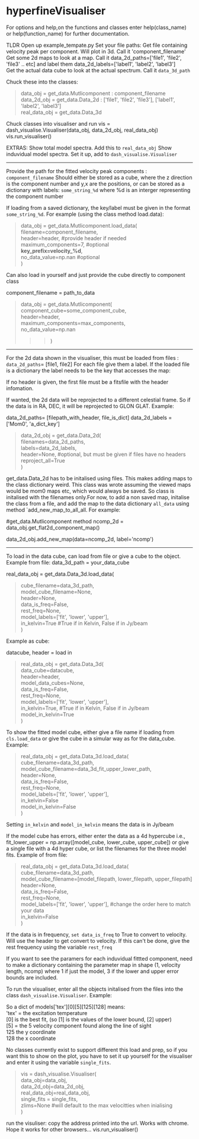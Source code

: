 # hyperfineVisualiser


For options and help,on the functions and classes enter help(class_name) 
or help(function_name) for further documentation.

TLDR
Open up example_tempate.py
Set your file paths:
    Get file containing velocity peak per component. Will plot in 3d. Call it 'component_filename' <br />
    Get some 2d maps to look at a map. Call it data_2d_paths=['file1', 'file2', 'file3' .. etc] and label them data_2d_labels=['label1', 'label2', 'label3'] <br />
    Get the actual data cube to look at the actual spectrum. Call it `data_3d_path` <br />

Chuck these into the classes:
> data_obj = get_data.Mutlicomponent : component_filename <br />
> data_2d_obj = get_data.Data_2d : ['file1', 'file2', 'file3'], ['label1', 'label2', 'label3'] <br />
> real_data_obj =  get_data.Data_3d <br />

Chuck classes into visualiser and run
vis = dash_visualise.Visualiser(data_obj, data_2d_obj, real_data_obj)
vis.run_visualiser()

EXTRAS:
    Show total model spectra. Add this to `real_data_obj`
    Show induvidual model spectra. Set it up, add to `dash_visualise.Visualiser`

----------------------------------------------------------------------------

Provide the path for the fitted velocity peak components : `component_filename`
Should either be stored as a cube, where the z direction is the component number
and y,x are the positions, or can be stored as a dictionary with labels:
    `some_string_%d` where %d is an interger representing the component number

If loading from a saved dictionary, the key/label must be given in the format
`some_string_%d`. For example (using the class method load.data):

> data_obj = get_data.Mutlicomponent.load_data( <br />
> filename=component_filename, <br />
> header=header, #provide header if needed <br />
> maximum_components=7, #optional <br />
> **key_prefix=velocity_%d**, <br />
> no_data_value=np.nan #optional <br />
> )

Can also load in yourself and just provide the cube directly to component class

component_filename = path_to_data

> data_obj = get_data.Mutlicomponent( <br />
> component_cube=some_component_cube, <br />
> header=header, <br />
> maximum_components=max_components, <br />
> no_data_value=np.nan <br />
>>> )

---------------------------------------------------------------------


For the 2d data shown in the visualiser, this must be loaded
from files : `data_2d_paths`= [file1, file2]
For each file give them a label. If the loaded file is a dictionary
the label needs to be the key that accesses the map:

If no header is given, the first file must be a fitsfile with
the header infomation.

If wanted, the 2d data will be reprojected to a different celestial frame. So if
the data is in RA, DEC, it will be reprojected to GLON GLAT. Example:

data_2d_paths= [filepath_with_header, file_is_dict]
data_2d_labels = ['Mom0', 'a_dict_key']

> data_2d_obj = get_data.Data_2d( <br />
> filenames=data_2d_paths, <br />
> labels=data_2d_labels, <br />
> header=None, #optional, but must be given if files have no headers <br />
> reproject_all=True <br />
> )

get_data.Data_2d has to be initalised using files. This makes adding maps
to the class dictionary weird. This class was wrote assuming the viewed maps
would be mom0 maps etc, which would always be saved.  So class is initalised
with the filenames only.For now, to add a non saved map, initalise the class
from a file, and add the map to the data dictionary `all_data` using method
`add_new_map_to_all_all. For example:

#get_data.Mutlicomponent method
ncomp_2d = data_obj.get_flat2d_component_map() 

data_2d_obj.add_new_map(data=ncomp_2d, label='ncomp')


--------------------------------------------------------------------


To load in the data cube, can load from file or give a cube to the object. Example from file:
data_3d_path = your_data_cube

real_data_obj = get_data.Data_3d.load_data( <br />
> cube_filename=data_3d_path, <br />
> model_cube_filename=None, <br />
> header=None, <br />
> data_is_freq=False, <br />
> rest_freq=None, <br />
> model_labels=['fit', 'lower', 'upper'], <br />
> in_kelvin=True #True if in Kelvin, False if in Jy/beam <br />
> )

Example as cube:

datacube, header = load in

> real_data_obj = get_data.Data_3d(<br />
> data_cube=datacube,<br />
> header=header,<br />
> model_data_cubes=None,<br />
> data_is_freq=False,<br />
> rest_freq=None,<br />
> model_labels=['fit', 'lower', 'upper'], <br />
> in_kelvin=True, #True if in Kelvin, False if in Jy/beam <br />
> model_in_kelvin=True <br />
> )

To show the fitted model cube, either give a file name if loading from
`cls.load_data` or give the cube in a simular way as for the data_cube. Example:

> real_data_obj = get_data.Data_3d.load_data(<br />
> cube_filename=data_3d_path,<br />
> model_cube_filename=data_3d_fit_upper_lower_path,<br />
> header=None,<br />
> data_is_freq=False,<br />
> rest_freq=None,<br />
> model_labels=['fit', 'lower', 'upper'],<br />
> in_kelvin=False<br />
> model_in_kelvin=False<br />
> )

Setting `in_kelvin` and `model_in_kelvin` means the data is in Jy/beam 

If the model cube has errors, either enter the data as a 4d hypercube 
i.e., fit_lower_upper = np.array([model_cube, lower_cube, upper_cube])
or give a single file with a 4d hyper cube, or list the filenames for
the three model fits. Example of from file:

> real_data_obj = get_data.Data_3d.load_data(<br />
> cube_filename=data_3d_path,<br />
> model_cube_filename=[model_filepath, lower_filepath, upper_filepath]<br />
> header=None,<br />
> data_is_freq=False,<br />
> rest_freq=None,<br />
> model_labels=['fit', 'lower', 'upper'], #change the order here to match your data <br />
> in_kelvin=False<br />
> )

If the data is in frequency, `set data_is_freq` to True to convert to velocity.
Will use the header to get convert to velocity. If this can't be done, give
the rest frequency using the variable `rest_freq`


If you want to see the paramers for each induvidual fittted component,
need to make a dictionary containing the parameter map in shape
(1, velocity length, ncomp) where 1 if just the model, 3 if the lower
and upper error bounds are included.

To run the visualiser, enter all the objects initalised from the files into
the class `dash_visualise.Visualiser`. Example:



So a dict of models['tex'][0][5][125][128] means: <br />
'tex' = the excitation temperature <br />
[0] is the best fit, (so [1] is the values of the lower bound, [2] upper) <br />
[5] = the 5 velocity component found along the line of sight <br />
125 the y coordinate <br />
128 the x coordinate

No classes currently exist to support different this load and prep, so
if you want this to show on the plot, you have to set it up yourself
for the visualiser and enter it using the variable `single_fits`.

> vis = dash_visualise.Visualiser(<br />
> data_obj=data_obj, <br />
> data_2d_obj=data_2d_obj, <br />
> real_data_obj=real_data_obj,<br />
> single_fits = single_fits,<br />
> zlims=None #will default to the max velocitties when inialising <br />
> )

run the visuliser: copy the address printed into the url. Works with chrome. Hope it
works for other browsers...
vis.run_visualiser()
